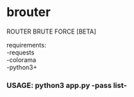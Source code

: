 # brouter
ROUTER BRUTE FORCE [BETA]
<br>

requirements: <br> 
-requests <br>
-colorama <br>
-python3+

<h3> USAGE: python3 app.py -pass list-

